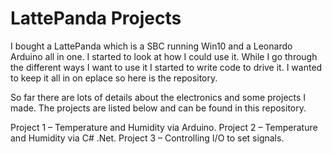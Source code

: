 # LattePanda Projects

I bought a LattePanda which is a SBC running Win10 and a Leonardo Arduino all in one. I started to look at how I could use it. While I go through the different ways I want to use it I started to write code to drive it. I wanted to keep it all in on eplace so here is the repository.

So far there are lots of details about the electronics and some projects I made. The projects are listed below and can be found in this repository.

Project 1 – Temperature and Humidity via Arduino.
Project 2 – Temperature and Humidity via C# .Net.
Project 3 – Controlling I/O to set signals.
